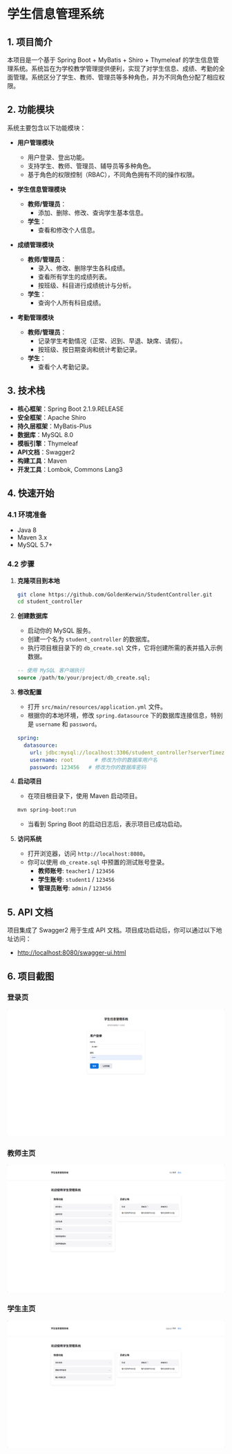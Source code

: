 # 学生信息管理系统

## 1. 项目简介

本项目是一个基于 Spring Boot + MyBatis + Shiro + Thymeleaf 的学生信息管理系统。系统旨在为学校教学管理提供便利，实现了对学生信息、成绩、考勤的全面管理。系统区分了学生、教师、管理员等多种角色，并为不同角色分配了相应权限。

## 2. 功能模块

系统主要包含以下功能模块：

-   **用户管理模块**
    -   用户登录、登出功能。
    -   支持学生、教师、管理员、辅导员等多种角色。
    -   基于角色的权限控制（RBAC），不同角色拥有不同的操作权限。

-   **学生信息管理模块**
    -   **教师/管理员**：
        -   添加、删除、修改、查询学生基本信息。
    -   **学生**：
        -   查看和修改个人信息。

-   **成绩管理模块**
    -   **教师/管理员**：
        -   录入、修改、删除学生各科成绩。
        -   查看所有学生的成绩列表。
        -   按班级、科目进行成绩统计与分析。
    -   **学生**：
        -   查询个人所有科目成绩。

-   **考勤管理模块**
    -   **教师/管理员**：
        -   记录学生考勤情况（正常、迟到、早退、缺席、请假）。
        -   按班级、按日期查询和统计考勤记录。
    -   **学生**：
        -   查看个人考勤记录。

## 3. 技术栈

-   **核心框架**：Spring Boot 2.1.9.RELEASE
-   **安全框架**：Apache Shiro
-   **持久层框架**：MyBatis-Plus
-   **数据库**：MySQL 8.0
-   **模板引擎**：Thymeleaf
-   **API文档**：Swagger2
-   **构建工具**：Maven
-   **开发工具**：Lombok, Commons Lang3

## 4. 快速开始

### 4.1 环境准备

-   Java 8
-   Maven 3.x
-   MySQL 5.7+

### 4.2 步骤

1.  **克隆项目到本地**
    ```bash
    git clone https://github.com/GoldenKerwin/StudentController.git
    cd student_controller
    ```

2.  **创建数据库**
    -   启动你的 MySQL 服务。
    -   创建一个名为 `student_controller` 的数据库。
    -   执行项目根目录下的 `db_create.sql` 文件，它将创建所需的表并插入示例数据。
      ```sql
      -- 使用 MySQL 客户端执行
      source /path/to/your/project/db_create.sql;
      ```

3.  **修改配置**
    -   打开 `src/main/resources/application.yml` 文件。
    -   根据你的本地环境，修改 `spring.datasource` 下的数据库连接信息，特别是 `username` 和 `password`。
      ```yaml
      spring:
        datasource:
          url: jdbc:mysql://localhost:3306/student_controller?serverTimezone=UTC
          username: root       # 修改为你的数据库用户名
          password: 123456   # 修改为你的数据库密码
      ```

4.  **启动项目**
    -   在项目根目录下，使用 Maven 启动项目。
    ```bash
    mvn spring-boot:run
    ```
    -   当看到 Spring Boot 的启动日志后，表示项目已成功启动。

5.  **访问系统**
    -   打开浏览器，访问 `http://localhost:8080`。
    -   你可以使用 `db_create.sql` 中预置的测试账号登录。
        -   **教师账号**: `teacher1` / `123456`
        -   **学生账号**: `student1` / `123456`
        -   **管理员账号**: `admin` / `123456`

## 5. API 文档

项目集成了 Swagger2 用于生成 API 文档。项目成功启动后，你可以通过以下地址访问：

-   [http://localhost:8080/swagger-ui.html](http://localhost:8080/swagger-ui.html)

## 6. 项目截图


### 登录页
![登录页](img/login.png)

### 教师主页
![教师主页](img/teach_index.png)

### 学生主页
![学生主页](img/stu_index.png) 
